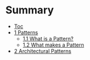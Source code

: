 # Summary

- [Toc](README.md)
- [1 Patterns](01_patterns/toc.md)
    - [1.1 What is a Pattern?](01_patterns/1.1_what_is_a_pattern.md)
    - [1.2 What makes a Pattern](01_patterns/1.2.what_makes_a_pattern.md)
- [2 Architectural Patterns]()